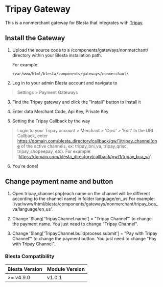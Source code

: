 # Tripay Gateway

This is a nonmerchant gateway for Blesta that integrates with [Tripay](https://tripay.co.id/register).

## Install the Gateway

1. Upload the source code to a /components/gateways/nonmerchant/ directory within
your Blesta installation path.

    For example:

    ```
    /var/www/html/blesta/components/gateways/nonmerchant/
    ```

2. Log in to your admin Blesta account and navigate to
> Settings > Payment Gateways

3. Find the Tripay gateway and click the "Install" button to install it

4. Enter data Merchant Code, Api Key, Private Key

5. Setting the Tripay Callback by the way
> Login to your Tripay account > Merchant > 'Opsi' > 'Edit'
    In the URL Callback, enter https://domain.com/blesta_directory/callback/gw/1/tripay_channel(one of the active channels, ex: tripay_bni_va, tripay_qrisc, tripay_shopeepay, etc). For example: 'https://domain.com/blesta_directory/callback/gw/1/tripay_bca_va'.

6. You're done!

## Change payment name and button

1. Open tripay_channel.php(each name on the channel will be different according to the channel name) in folder language/en_us.For example: '/var/www/html/blesta/components/gateways/nonmerchant/tripay_bca_va/language/en_us'.

2. Change '$lang['TripayChannel.name'] = "Tripay Channel"' to change the payment name. You just need to change "Tripay Channel".

3. Change '$lang['TripayChannel.buildprocess.submit'] = "Pay with Tripay Channel"' to change the payment button. You just need to change "Pay with Tripay Channel".



### Blesta Compatibility

|Blesta Version|Module Version|
|--------------|--------------|
|>= v4.9.0|v1.0.1|
